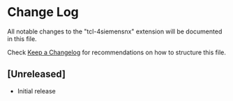 # Change Log

All notable changes to the "tcl-4siemensnx" extension will be documented in this file.

Check [Keep a Changelog](http://keepachangelog.com/) for recommendations on how to structure this file.

## [Unreleased]

- Initial release